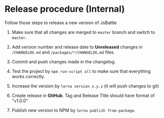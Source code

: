 # Release procedure (Internal)

Follow those steps to release a new version of JsBattle

1. Make sure that all changes are merged to `master` branch and switch to `master`.

2. Add version number and release date to **Unreleased** changes in `/CHANGELOG.md` and `/packages/*/CHANGELOG.md` files.

3. Commit and push changes made in the changelog.

4. Test the project by `npm run-script all` to make sure that everything works correctly.

5. Increase the version by `lerna version x.y.z` (it will push changes to git)

6. Create release in **GitHub**. Tag and Release Title should have format of "v1.0.0"

7. Publish new version to NPM by `lerna publish from-package`.
